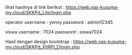 lihat hasilnya di link berikut :
https://web.nas-kusuma-my.cloud/SKKPd_Lite/login.php

operator
username : yenny
password : admin12345

siswa
username : 7024
password : siswa7024

Hasil dengan design bootstrap :
https://web.nas-kusuma-my.cloud/SKKPd_XIIRPL2/login.php